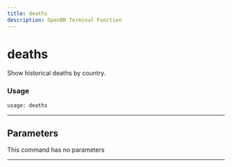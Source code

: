 ```yaml
---
title: deaths
description: OpenBB Terminal Function
---
```


# deaths

Show historical deaths by country.

### Usage

```python
usage: deaths
```

---

## Parameters

This command has no parameters

---

